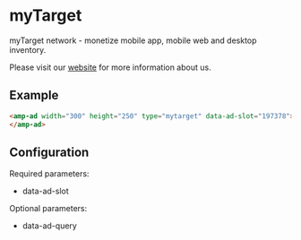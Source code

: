 <!---
Copyright 2018 The AMP HTML Authors. All Rights Reserved.

Licensed under the Apache License, Version 2.0 (the "License");
you may not use this file except in compliance with the License.
You may obtain a copy of the License at

      http://www.apache.org/licenses/LICENSE-2.0

Unless required by applicable law or agreed to in writing, software
distributed under the License is distributed on an "AS-IS" BASIS,
WITHOUT WARRANTIES OR CONDITIONS OF ANY KIND, either express or implied.
See the License for the specific language governing permissions and
limitations under the License.
-->

# myTarget

myTarget network - monetize mobile app, mobile web and desktop inventory.

Please visit our [website](https://target.my.com) for more information about us.

## Example

```html
<amp-ad width="300" height="250" type="mytarget" data-ad-slot="197378">
</amp-ad>
```

## Configuration

Required parameters:

-   data-ad-slot

Optional parameters:

-   data-ad-query
